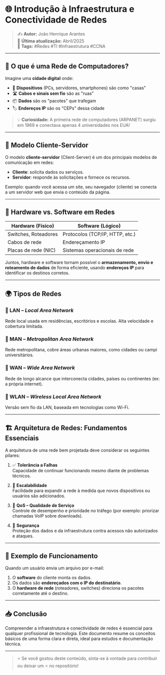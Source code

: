 # 🌐 Introdução à Infraestrutura e Conectividade de Redes  

> ✍️ **Autor:** João Henrique Arantes  
> 📅 **Última atualização:** Abril/2025  
> 🔖 **Tags:** #Redes #TI #Infraestrutura #CCNA  

---

## 🚦 O que é uma Rede de Computadores?  

Imagine uma **cidade digital** onde:  
- 🏢 **Dispositivos** (PCs, servidores, smartphones) são como "casas"  
- 🛣️ **Cabos e sinais sem fio** são as "ruas"  
- 📦 **Dados** são os "pacotes" que trafegam  
- 🏷️ **Endereços IP** são os "CEPs" dessa cidade  

> 💡 **Curiosidade:** A primeira rede de computadores (ARPANET) surgiu em 1969 e conectava apenas 4 universidades nos EUA!

---



## 🔁 Modelo Cliente-Servidor

O modelo **cliente-servidor** (Client-Server) é um dos principais modelos de comunicação em redes:

- **Cliente**: solicita dados ou serviços.
- **Servidor**: responde às solicitações e fornece os recursos.

Exemplo: quando você acessa um site, seu navegador (cliente) se conecta a um servidor web que envia o conteúdo da página.




---

## 🧩 Hardware vs. Software em Redes

| Hardware (Físico)           | Software (Lógico)                |
|----------------------------|----------------------------------|
| Switches, Roteadores       | Protocolos (TCP/IP, HTTP, etc.) |
| Cabos de rede              | Endereçamento IP                |
| Placas de rede (NIC)       | Sistemas operacionais de rede   |

Juntos, hardware e software tornam possível o **armazenamento, envio e roteamento de dados** de forma eficiente, usando **endereços IP** para identificar os destinos corretos.

---

## 🌍 Tipos de Redes

### 🔹 LAN – *Local Area Network*
Rede local usada em residências, escritórios e escolas. Alta velocidade e cobertura limitada.

### 🔹 MAN – *Metropolitan Area Network*
Rede metropolitana, cobre áreas urbanas maiores, como cidades ou campi universitários.

### 🔹 WAN – *Wide Area Network*
Rede de longo alcance que interconecta cidades, países ou continentes (ex: a própria internet).

### 🔹 WLAN – *Wireless Local Area Network*
Versão sem fio da LAN, baseada em tecnologias como Wi-Fi.

---

## 🏗️ Arquitetura de Redes: Fundamentos Essenciais

A arquitetura de uma rede bem projetada deve considerar os seguintes pilares:

1. ✅ **Tolerância a Falhas**  
   Capacidade de continuar funcionando mesmo diante de problemas técnicos.

2. 🚀 **Escalabilidade**  
   Facilidade para expandir a rede à medida que novos dispositivos ou usuários são adicionados.

3. 📶 **QoS – Qualidade de Serviço**  
   Controle de desempenho e prioridade no tráfego (por exemplo: priorizar chamadas VoIP sobre downloads).

4. 🔐 **Segurança**  
   Proteção dos dados e da infraestrutura contra acessos não autorizados e ataques.

---

## 💾 Exemplo de Funcionamento

Quando um usuário envia um arquivo por e-mail:
1. O **software** do cliente monta os dados.
2. Os dados são **endereçados com o IP do destinatário**.
3. O **hardware de rede** (roteadores, switches) direciona os pacotes corretamente até o destino.

---

## 📥 Conclusão

Compreender a infraestrutura e conectividade de redes é essencial para qualquer profissional de tecnologia. Este documento resume os conceitos básicos de uma forma clara e direta, ideal para estudos e documentação técnica.

---

> ⭐ Se você gostou deste conteúdo, sinta-se à vontade para contribuir ou deixar um ⭐ no repositório!

